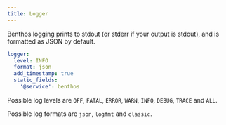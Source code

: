 ```yaml
---
title: Logger
---
```


Benthos logging prints to stdout (or stderr if your output is stdout), and is formatted as JSON by default.

```yaml
logger:
  level: INFO
  format: json
  add_timestamp: true
  static_fields:
    '@service': benthos
```

Possible log levels are `OFF`, `FATAL`, `ERROR`, `WARN`, `INFO`, `DEBUG`, `TRACE` and `ALL`.

Possible log formats are `json`, `logfmt` and `classic`.
